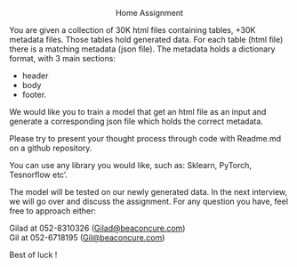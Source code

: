 
<p style="text-align: center;"> Home Assignment </p>

You are given a collection of 30K html files containing tables, +30K metadata files.
Those tables hold generated data. For each table (html file) there is a matching metadata (json file).
The metadata holds a dictionary format,
with 3 main sections: 
* header
* body
* footer.


We would like you to train a model that get an html file as an input and generate a corresponding
json file which holds the correct metadata.

Please try to present your thought process through code with Readme.md on a github repository.

You can use any library you would like, such as: Sklearn, PyTorch, Tesnorflow etc’. 

The model
will be tested on our newly generated data.
In the next interview, we will go over and discuss the assignment.
For any question you have, feel free to approach either:

Gilad at 052-8310326 (Gilad@beaconcure.com)    
Gil at 052-6718195 (Gil@beaconcure.com)   


Best of luck !